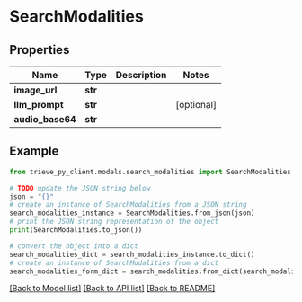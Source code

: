 # SearchModalities


## Properties

Name | Type | Description | Notes
------------ | ------------- | ------------- | -------------
**image_url** | **str** |  | 
**llm_prompt** | **str** |  | [optional] 
**audio_base64** | **str** |  | 

## Example

```python
from trieve_py_client.models.search_modalities import SearchModalities

# TODO update the JSON string below
json = "{}"
# create an instance of SearchModalities from a JSON string
search_modalities_instance = SearchModalities.from_json(json)
# print the JSON string representation of the object
print(SearchModalities.to_json())

# convert the object into a dict
search_modalities_dict = search_modalities_instance.to_dict()
# create an instance of SearchModalities from a dict
search_modalities_form_dict = search_modalities.from_dict(search_modalities_dict)
```
[[Back to Model list]](../README.md#documentation-for-models) [[Back to API list]](../README.md#documentation-for-api-endpoints) [[Back to README]](../README.md)


